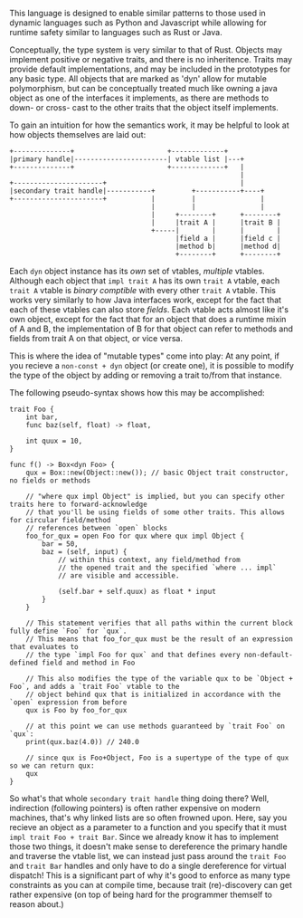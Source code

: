 This language is designed to enable similar patterns to those used in dynamic languages
such as Python and Javascript while allowing for runtime safety similar to languages such as Rust or Java.

Conceptually, the type system is very similar to that of Rust.
Objects may implement positive or negative traits, and there is no inheritence.
Traits may provide default implementations, and may be included in the prototypes for any basic type.
All objects that are marked as 'dyn' allow for mutable polymorphism, but can be conceptually treated
much like owning a java object as one of the interfaces it implements, as there are methods to down-
or cross- cast to the other traits that the object itself implements.

To gain an intuition for how the semantics work, it may be helpful to look at how objects themselves are laid out:

```
+--------------+                       +-------------+           
|primary handle|-----------------------| vtable list |---+         
+--------------+                       +-------------+   |          
                                                         |          
+----------------------+                                 |          
|secondary trait handle|-----------+         +-----------+----+    
+----------------------+           |         |                |    
                                   |         |                |    
                                   |     +--------+      +--------+
                                   |     |trait A |      |trait B |
                                   +-----|        |      |        |
                                         |field a |      |field c |
                                         |method b|      |method d|
                                         +--------+      +--------+
```

Each `dyn` object instance has its *own* set of vtables, *multiple* vtables.
Although each object that `impl trait A` has its own `trait A` vtable,
each `trait A` vtable is *binary comptible* with every other `trait A`
vtable. This works very similarly to how Java interfaces work, except for
the fact that each of these vtables can also store *fields*. Each vtable
acts almost like it's own object, except for the fact
that for an object that does a runtime mixin of A and B, the implementation
of B for that object can refer to methods and fields from trait A on that object,
or vice versa.

This is where the idea of "mutable types" come into play:
At any point, if you recieve a `non-const + dyn` object (or create one),
it is possible to modify the type of the object by adding or removing a trait to/from that instance.

The following pseudo-syntax shows how this may be accomplished:

```
trait Foo {
    int bar,
    func baz(self, float) -> float,

    int quux = 10,
}

func f() -> Box<dyn Foo> {
    qux = Box::new(Object::new()); // basic Object trait constructor, no fields or methods

    // "where qux impl Object" is implied, but you can specify other traits here to forward-acknowledge
    // that you'll be using fields of some other traits. This allows for circular field/method
    // references between `open` blocks
    foo_for_qux = open Foo for qux where qux impl Object {
        bar = 50,
        baz = (self, input) {
            // within this context, any field/method from
            // the opened trait and the specified `where ... impl`
            // are visible and accessible.

            (self.bar + self.quux) as float * input
        }
    }

    // This statement verifies that all paths within the current block fully define `Foo` for `qux`.
    // This means that foo_for_qux must be the result of an expression that evaluates to
    // the type `impl Foo for qux` and that defines every non-default-defined field and method in Foo

    // This also modifies the type of the variable qux to be `Object + Foo`, and adds a `trait Foo` vtable to the
    // object behind qux that is initialized in accordance with the `open` expression from before
    qux is Foo by foo_for_qux

    // at this point we can use methods guaranteed by `trait Foo` on `qux`:
    print(qux.baz(4.0)) // 240.0

    // since qux is Foo+Object, Foo is a supertype of the type of qux so we can return qux:
    qux
}
```


So what's that whole `secondary trait handle` thing doing there?
Well, indirection (following pointers) is often rather expensive on modern machines,
that's why linked lists are so often frowned upon. Here, say you recieve an object
as a parameter to a function and you specify that it must `impl trait Foo + trait Bar`.
Since we already know it has to implement those two things, it doesn't make sense
to dereference the primary handle and traverse the vtable list, we can instead just
pass around the `trait Foo` and `trait Bar` handles and only have to do a single
dereference for virtual dispatch! This is a significant part of why
it's good to enforce as many type constraints as you can at compile time,
because trait (re)-discovery can get rather expensive (on top of being
hard for the programmer themself to reason about.)
